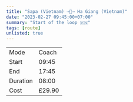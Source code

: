 ```yaml
---
title: "Sapa (Vietnam) ⇢🚌⇢ Ha Giang (Vietnam)"
date: "2023-02-27 09:45:00+07:00"
summary: "Start of the loop 🇻🇳"
tags: [route]
unlisted: true
---
```


|  |   |
|---|---|
| Mode | Coach |
| Start | 09:45  |
| End | 17:45  |
| Duration | 08:00 |
| Cost | £29.90 |
